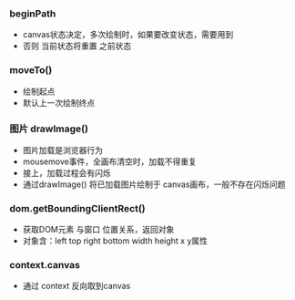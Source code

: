 ### beginPath
+ canvas状态决定，多次绘制时，如果要改变状态，需要用到
+ 否则 当前状态将重置 之前状态

### moveTo()
+ 绘制起点
+ 默认上一次绘制终点

### 图片 drawImage()
+ 图片加载是浏览器行为
+ mousemove事件，全画布清空时，加载不得重复
+ 接上，加载过程会有闪烁
+ 通过drawImage() 将已加载图片绘制于 canvas画布，一般不存在闪烁问题

### dom.getBoundingClientRect()
+ 获取DOM元素 与窗口 位置关系，返回对象
+ 对象含：left top right bottom width height x y属性

### context.canvas 
+ 通过 context 反向取到canvas